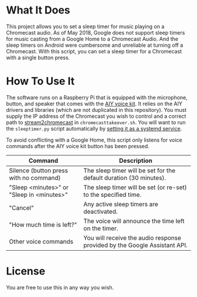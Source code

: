 # What It Does

This project allows you to set a sleep timer for music playing on a Chromecast audio.  As of May 2018, Google does not support sleep timers for music casting from a Google Home to a Chromecast Audio.  And the sleep timers on Android were cumbersome and unreliable at turning off a Chromecast.  With this script, you can set a sleep timer for a Chromecast with a single button press.

# How To Use It

The software runs on a Raspberry Pi that is equipped with the microphone, button, and speaker that comes with the [AIY voice kit](https://aiyprojects.withgoogle.com/voice/).  It relies on the AIY drivers and libraries (which are not duplicated in this repository).  You must supply the IP address of the Chromecast you wish to control and a correct path to [stream2chromecast](https://github.com/Pat-Carter/stream2chromecast) in `chromecasttakeover.sh`.  You will want to run the `sleeptimer.py` script automatically by [setting it as a systemd service](https://www.digitalocean.com/community/tutorials/how-to-use-systemctl-to-manage-systemd-services-and-units).

To avoid conflicting with a Google Home, this script only listens for voice commands after the AIY voice kit button has been pressed.

| Command | Description |
|---------|-------------|
| Silence (button press with no command) | The sleep timer will be set for the default duration (30 minutes).|
| "Sleep &lt;minutes&gt;" or "Sleep in &lt;minutes&gt;" | The sleep timer will be set (or re-set) to the specified time.|
| "Cancel" | Any active sleep timers are deactivated.|
| "How much time is left?" | The voice will announce the time left on the timer.|
| Other voice commands | You will receive the audio response provided by the Google Assistant API.|

# License

You are free to use this in any way you wish.
